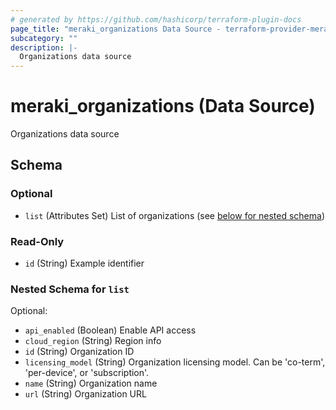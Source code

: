 ```yaml
---
# generated by https://github.com/hashicorp/terraform-plugin-docs
page_title: "meraki_organizations Data Source - terraform-provider-meraki"
subcategory: ""
description: |-
  Organizations data source
---
```


# meraki_organizations (Data Source)

Organizations data source



<!-- schema generated by tfplugindocs -->
## Schema

### Optional

- `list` (Attributes Set) List of organizations (see [below for nested schema](#nestedatt--list))

### Read-Only

- `id` (String) Example identifier

<a id="nestedatt--list"></a>
### Nested Schema for `list`

Optional:

- `api_enabled` (Boolean) Enable API access
- `cloud_region` (String) Region info
- `id` (String) Organization ID
- `licensing_model` (String) Organization licensing model. Can be 'co-term', 'per-device', or 'subscription'.
- `name` (String) Organization name
- `url` (String) Organization URL


